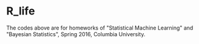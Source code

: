 # R_life

The codes above are for homeworks of "Statistical Machine Learning" and "Bayesian Statistics", Spring 2016, Columbia University.

